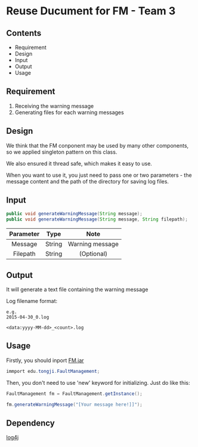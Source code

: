 Reuse Ducument for FM - Team 3
==============================

## Contents

- Requirement
- Design
- Input
- Output
- Usage

## Requirement

1. Receiving the warning message
2. Generating files for each warning messages

## Design

We think that the FM conponent may be used by many other components, so we applied singleton pattern on this class.

We also ensured it thread safe, which makes it easy to use.

When you want to use it, you just need to pass one or two parameters - the message content and the path of the directory for saving log files.

## Input

```java
public void generateWarningMessage(String message);
public void generateWarningMessage(String message, String filepath);
```

| Parameter | Type | Note |
| :------:| :------: | :------: |
| Message | String | Warning message |
| Filepath | String | (Optional) |

## Output

It will generate a text file containing the warning message

Log filename format:

```
e.g.
2015-04-30_0.log

<data:yyyy-MM-dd>_<count>.log
```

## Usage

Firstly, you should inport [FM.jar](https://github.com/TJSoftwareReuse/2012T03/releases/download/v0.1/FM.jar)

```java
immport edu.tongji.FaultManagement;
```

Then, you don't need to use 'new' keyword for initializing. Just do like this:

```java
FaultManagement fm = FaultManagement.getInstance();

fm.generateWarningMessage("[Your message here!]]");
```

## Dependency

[log4j](https://github.com/apache/log4j)
